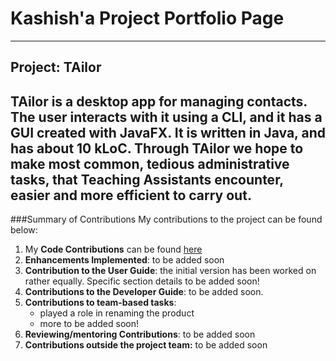 # Kashish'a Project Portfolio Page

---
## Project: TAilor

TAilor is a desktop app for managing contacts. The user interacts with it using a CLI, and it has a GUI
created with JavaFX. It is written in Java, and has about 10 kLoC. Through TAilor we hope to make most common,
tedious administrative tasks, that Teaching Assistants encounter, easier and more efficient to carry out.
---

###Summary of Contributions
My contributions to the project can be found below:

1. My **Code Contributions** can be found [here](https://nus-cs2103-ay2122s2.github.io/tp-dashboard/?search=kxshxsh&breakdown=true)
2. **Enhancements Implemented**: to be added soon
3. **Contribution to the User Guide**: the initial version has been worked on rather equally. Specific section
   details to be added soon!
4. **Contributions to the Developer Guide**: to be added soon.
5. **Contributions to team-based tasks**:
    - played a role in renaming the product
    - more to be added soon!
6. **Reviewing/mentoring Contributions**: to be added soon
7. **Contributions outside the project team:** to be added soon
